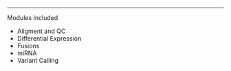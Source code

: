 

<hr>
Modules Included

-   Aligment and QC
-   Differential Expression
-   Fusions
-   miRNA
-   Variant Calling
